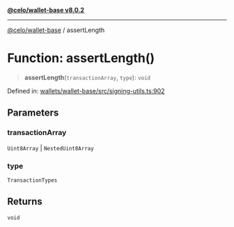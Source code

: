 [**@celo/wallet-base v8.0.2**](../README.md)

***

[@celo/wallet-base](../README.md) / assertLength

# Function: assertLength()

> **assertLength**(`transactionArray`, `type`): `void`

Defined in: [wallets/wallet-base/src/signing-utils.ts:902](https://github.com/celo-org/developer-tooling/blob/master/packages/sdk/wallets/wallet-base/src/signing-utils.ts#L902)

## Parameters

### transactionArray

`Uint8Array` | `NestedUint8Array`

### type

`TransactionTypes`

## Returns

`void`
